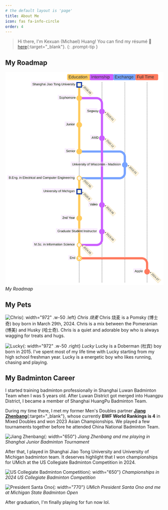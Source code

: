 ```yaml
---
# the default layout is 'page'
title: About Me
icon: fas fa-info-circle
order: 4
---
```


> Hi there, I'm Kexuan (Michael) Huang! You can find my résumé 📝 [here](/assets/doc/Resume_Kexuan_Huang.pdf){:target="\_blank"}.
{: .prompt-tip }

## My Roadmap

![My Roadmap](/assets/img/blog/about_me/roadmap.svg)
_My Roadmap_

<!-- ```mermaid
%%{
    init: {
      'logLevel': 'debug',
      'theme': 'base',
      'themeVariables': {
        'commitLabelFontSize': '12px'
      },
      'gitGraph': {
        'rotateCommitLabel': false,
        'mainBranchName': 'Education'
      }
    }
  }%%

  gitGraph
    commit id: "Shanghai Jiao Tong University" tag: "2018.09" type: HIGHLIGHT
    commit id: "Sophomore"
    branch Internship
    commit id: "Segway" tag: "2020.01"
    checkout Education
    commit id: "Junior"
    checkout Education
    checkout Internship
    commit id: "AMD" tag: "2020.12"
    checkout Education
    commit id: "Senior"
    branch Exchange
    commit id: "University of Wisconsin - Madision" tag: "2022.01"
    checkout Education
    commit id: "End"
    merge Exchange id: "B.Eng. in Electrical and Computer Engineering" tag: "2022.06"
    commit id: "University of Michigan" tag: "2020.8" type: HIGHLIGHT
    checkout Internship
    commit id: "Valeo" tag: "2023.06"
    checkout Education
    commit id: "2nd Year"
    checkout Internship
    commit id: "Graduate Student Instructor" tag: "2023.09"
    checkout Education
    merge Internship id: "M.Sc. in Information Science" tag: "2024.05"
    commit id: "End" type: REVERSE
    branch "Full Time"
    commit id: "Apple" tag: "2024.07"
``` -->

## My Pets

![Chris](/assets/img/blog/about_me/chris.jpg){: width="972" .w-50 .left}
_Chris 烧麦_
Chris 烧麦 is a Pomsky (博士奇) boy born in March 29th, 2024. Chris is a mix between the Pomeranian (博美) and Husky (哈士奇). Chris is a quiet and adorable boy who is always wagging for treats and hugs.

![Lucky](/assets/img/blog/about_me/lucky.jpg){: width="972" .w-50 .right}
_Lucky_
Lucky is a Doberman (杜宾) boy born in 2015. I've spent most of my life time with Lucky starting from my high school freshman year. Lucky is a energetic boy who likes running, chasing and playing.

## My Badminton Career

I started training badminton professionally in Shanghai Luwan Badminton Team when I was 5 years old. After Luwan District got merged into Huangpu District, I became a member of Shanghai HuangPu Badminton Team.

During my time there, I met my former Men's Doubles partner [**Jiang Zhenbang**](https://bwfbadminton.com/player/63029/jiang-zhen-bang){:target="\_blank"}, whose currently **BWF World Rankings is 4** in Mixed Doubles and won 2023 Asian Championships. We played a few tournaments together before he attended China National Badminton Team.

![Jiang Zhenbang](/assets/img/blog/about_me/badminton.jpg){: width="650"}
_Jiang Zhenbang and me playing in Shanghai Junior Badminton Tournament_

After that, I played in Shanghai Jiao Tong University and University of Michigan badminton team. It deserves highlight that I won championships for UMich at the US Collegiate Badminton Competition in 2024.

![US Collegiate Badminton Competition](/assets/img/blog/about_me/conference.jpg){: width="650"}
_Championships in 2024 US Collegiate Badminton Competition_

![President Santa Ono](/assets/img/blog/about_me/ono.jpg){: width="770"}
_UMich President Santa Ono and me at Michigan State Badminton Open_

After graduation, I'm finally playing for fun now lol.
